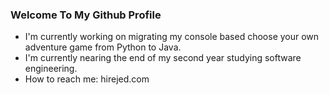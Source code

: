 ### Welcome To My Github Profile

- I'm currently working on migrating my console based choose your own adventure game from Python to Java.
- I'm currently nearing the end of my second year studying software engineering.
- How to reach me: hirejed.com 
